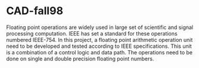 # CAD-fall98

Floating point operations are widely used in large set of scientific and signal processing computation. IEEE has set a standard for these operations numbered IEEE-754. In this project, a floating point arithmetic operation unit need to be developed and tested according to IEEE specifications. This unit is a combination of a control logic and data path. The operations need to be done on single and double precision floating point numbers.
